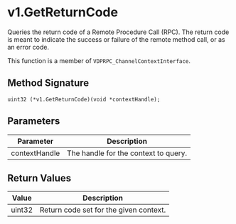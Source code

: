 # v1.GetReturnCode

Queries the return code of a Remote Procedure Call (RPC). The return code is meant to indicate the success or failure of the remote method call, or as an error code.

This function is a member of `VDPRPC_ChannelContextInterface`.

## Method Signature
```
uint32 (*v1.GetReturnCode)(void *contextHandle);  
```

## Parameters

| Parameter | Description |
| --------- | ----------- |
| contextHandle | The handle for the context to query. |

## Return Values

| Value | Description |
| ----- | ----------- |
| uint32 | Return code set for the given context. |


